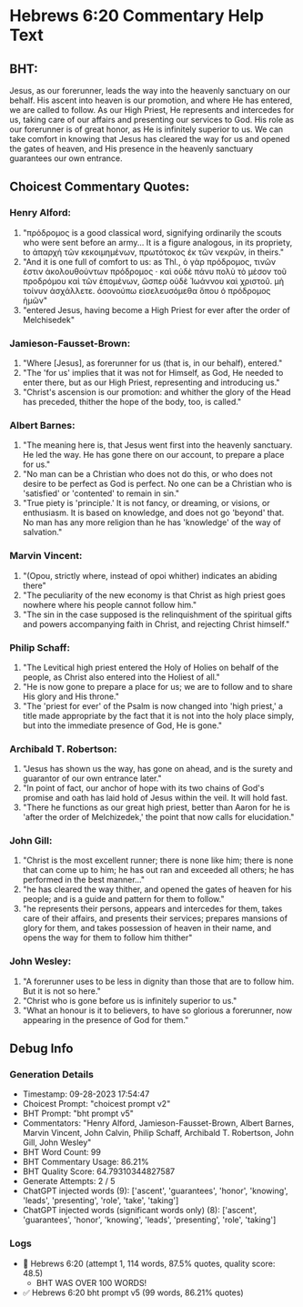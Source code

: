 # Hebrews 6:20 Commentary Help Text

## BHT:
Jesus, as our forerunner, leads the way into the heavenly sanctuary on our behalf. His ascent into heaven is our promotion, and where He has entered, we are called to follow. As our High Priest, He represents and intercedes for us, taking care of our affairs and presenting our services to God. His role as our forerunner is of great honor, as He is infinitely superior to us. We can take comfort in knowing that Jesus has cleared the way for us and opened the gates of heaven, and His presence in the heavenly sanctuary guarantees our own entrance.

## Choicest Commentary Quotes:
### Henry Alford:
1. "πρόδρομος is a good classical word, signifying ordinarily the scouts who were sent before an army... It is a figure analogous, in its propriety, to ἀπαρχὴ τῶν κεκοιμημένων, πρωτότοκος ἐκ τῶν νεκρῶν, in theirs." 
2. "And it is one full of comfort to us: as Thl., ὁ γὰρ πρόδρομος, τινῶν ἐστιν ἀκολουθούντων πρόδρομος · καὶ οὐδὲ πάνυ πολὺ τὸ μέσον τοῦ προδρόμου καὶ τῶν ἑπομένων, ὥσπερ οὐδὲ Ἰωάννου καὶ χριστοῦ. μὴ τοίνυν ἀσχάλλετε. ὁσονούπω εἰσελευσόμεθα ὅπου ὁ πρόδρομος ἡμῶν" 
3. "entered Jesus, having become a High Priest for ever after the order of Melchisedek"

### Jamieson-Fausset-Brown:
1. "Where [Jesus], as forerunner for us (that is, in our behalf), entered."
2. "The 'for us' implies that it was not for Himself, as God, He needed to enter there, but as our High Priest, representing and introducing us."
3. "Christ's ascension is our promotion: and whither the glory of the Head has preceded, thither the hope of the body, too, is called."

### Albert Barnes:
1. "The meaning here is, that Jesus went first into the heavenly sanctuary. He led the way. He has gone there on our account, to prepare a place for us."
2. "No man can be a Christian who does not do this, or who does not desire to be perfect as God is perfect. No one can be a Christian who is 'satisfied' or 'contented' to remain in sin."
3. "True piety is 'principle.' It is not fancy, or dreaming, or visions, or enthusiasm. It is based on knowledge, and does not go 'beyond' that. No man has any more religion than he has 'knowledge' of the way of salvation."

### Marvin Vincent:
1. "(Opou, strictly where, instead of opoi whither) indicates an abiding there"
2. "The peculiarity of the new economy is that Christ as high priest goes nowhere where his people cannot follow him."
3. "The sin in the case supposed is the relinquishment of the spiritual gifts and powers accompanying faith in Christ, and rejecting Christ himself."

### Philip Schaff:
1. "The Levitical high priest entered the Holy of Holies on behalf of the people, as Christ also entered into the Holiest of all."
2. "He is now gone to prepare a place for us; we are to follow and to share His glory and His throne."
3. "The 'priest for ever' of the Psalm is now changed into 'high priest,' a title made appropriate by the fact that it is not into the holy place simply, but into the immediate presence of God, He is gone."

### Archibald T. Robertson:
1. "Jesus has shown us the way, has gone on ahead, and is the surety and guarantor of our own entrance later."
2. "In point of fact, our anchor of hope with its two chains of God's promise and oath has laid hold of Jesus within the veil. It will hold fast.
3. "There he functions as our great high priest, better than Aaron for he is 'after the order of Melchizedek,' the point that now calls for elucidation."

### John Gill:
1. "Christ is the most excellent runner; there is none like him; there is none that can come up to him; he has out ran and exceeded all others; he has performed in the best manner..." 
2. "he has cleared the way thither, and opened the gates of heaven for his people; and is a guide and pattern for them to follow." 
3. "he represents their persons, appears and intercedes for them, takes care of their affairs, and presents their services; prepares mansions of glory for them, and takes possession of heaven in their name, and opens the way for them to follow him thither"

### John Wesley:
1. "A forerunner uses to be less in dignity than those that are to follow him. But it is not so here."
2. "Christ who is gone before us is infinitely superior to us."
3. "What an honour is it to believers, to have so glorious a forerunner, now appearing in the presence of God for them."


## Debug Info
### Generation Details
- Timestamp: 09-28-2023 17:54:47
- Choicest Prompt: "choicest prompt v2"
- BHT Prompt: "bht prompt v5"
- Commentators: "Henry Alford, Jamieson-Fausset-Brown, Albert Barnes, Marvin Vincent, John Calvin, Philip Schaff, Archibald T. Robertson, John Gill, John Wesley"
- BHT Word Count: 99
- BHT Commentary Usage: 86.21%
- BHT Quality Score: 64.79310344827587
- Generate Attempts: 2 / 5
- ChatGPT injected words (9):
	['ascent', 'guarantees', 'honor', 'knowing', 'leads', 'presenting', 'role', 'take', 'taking']
- ChatGPT injected words (significant words only) (8):
	['ascent', 'guarantees', 'honor', 'knowing', 'leads', 'presenting', 'role', 'taking']

### Logs
- 🔄 Hebrews 6:20 (attempt 1, 114 words, 87.5% quotes, quality score: 48.5) 
	- BHT WAS OVER 100 WORDS!
- ✅ Hebrews 6:20 bht prompt v5 (99 words, 86.21% quotes)